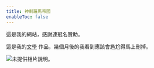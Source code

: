 ```yaml
---
title: 神剩羅馬帝國
enableToc: false
---
```


這是我的網站，感謝連冠名贊助。

這是我的[文學](https://logan-of-suburbia.github.io/quartz/tags/%E6%96%87%E5%AD%B8/) 作品，幾個月後的我看到應該會尷尬得馬上刪掉。

![未提供相片說明。](https://scontent.fkul15-1.fna.fbcdn.net/v/t39.30808-6/285982956_1070949353830083_2148659921024060908_n.jpg?_nc_cat=106&ccb=1-7&_nc_sid=e3f864&_nc_ohc=FrvouyNkXeAAX9Un_lR&_nc_ht=scontent.fkul15-1.fna&oh=00_AfDRMKSRiz9WXZecpDTxhCRerXatAKyFVJKYFug3_pcChA&oe=638508FB)